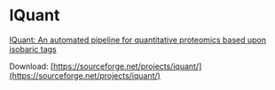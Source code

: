 # IQuant

[IQuant: An automated pipeline for quantitative proteomics based upon isobaric tags](https://onlinelibrary.wiley.com/doi/pdf/10.1002/pmic.201300361)

Download: [https://sourceforge.net/projects/iquant/](https://sourceforge.net/projects/iquant/)

